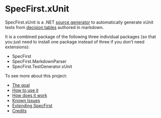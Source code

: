 # SpecFirst.xUnit
SpecFirst.xUnit is a .NET [source generator](https://devblogs.microsoft.com/dotnet/introducing-c-source-generators/) to automatically generate xUnit tests from [decision tables](https://github.com/yinghuaxuan/spec-first/blob/develop/tests/SpecFirst.Specs/DecisionTable/Validator/DecisionTable.spec.md) authored in markdown.

It is a combined package of the following three individual packages (so that you just need to install one package instead of three if you don't need extensions):
- SpecFirst
- SpecFirst.MarkdownParser
- SpecFirst.TestGenerator.xUnit

To see more about this project:
- [The goal](https://github.com/yinghuaxuan/SpecFirst#the-goal)
- [How to use it](https://github.com/yinghuaxuan/SpecFirst#how-to-use-it)
- [How does it work](https://github.com/yinghuaxuan/SpecFirst#how-does-it-work)
- [Known Issues](https://github.com/yinghuaxuan/SpecFirst#known-issues)
- [Extending SpecFirst](https://github.com/yinghuaxuan/SpecFirst#extending-specfirst)
- [Credits](https://github.com/yinghuaxuan/SpecFirst#credits)
